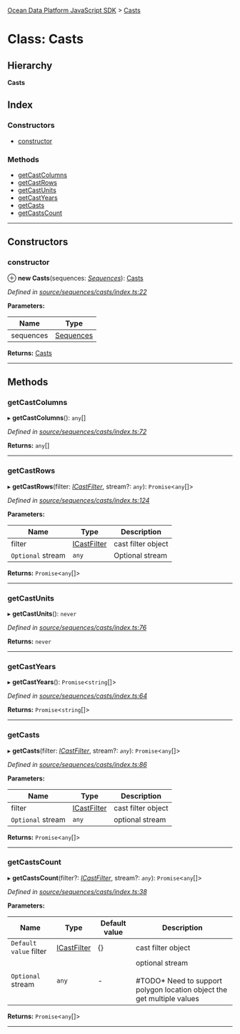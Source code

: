 [Ocean Data Platform JavaScript SDK](../README.md) > [Casts](../classes/casts.md)

# Class: Casts

## Hierarchy

**Casts**

## Index

### Constructors

* [constructor](casts.md#constructor)

### Methods

* [getCastColumns](casts.md#getcastcolumns)
* [getCastRows](casts.md#getcastrows)
* [getCastUnits](casts.md#getcastunits)
* [getCastYears](casts.md#getcastyears)
* [getCasts](casts.md#getcasts)
* [getCastsCount](casts.md#getcastscount)

---

## Constructors

<a id="constructor"></a>

###  constructor

⊕ **new Casts**(sequences: *[Sequences](sequences.md)*): [Casts](casts.md)

*Defined in [source/sequences/casts/index.ts:22](https://github.com/C4IROcean/ODP-sdk-js/blob/4709765/source/sequences/casts/index.ts#L22)*

**Parameters:**

| Name | Type |
| ------ | ------ |
| sequences | [Sequences](sequences.md) |

**Returns:** [Casts](casts.md)

___

## Methods

<a id="getcastcolumns"></a>

###  getCastColumns

▸ **getCastColumns**(): `any`[]

*Defined in [source/sequences/casts/index.ts:72](https://github.com/C4IROcean/ODP-sdk-js/blob/4709765/source/sequences/casts/index.ts#L72)*

**Returns:** `any`[]

___
<a id="getcastrows"></a>

###  getCastRows

▸ **getCastRows**(filter: *[ICastFilter](../interfaces/icastfilter.md)*, stream?: *`any`*): `Promise`<`any`[]>

*Defined in [source/sequences/casts/index.ts:124](https://github.com/C4IROcean/ODP-sdk-js/blob/4709765/source/sequences/casts/index.ts#L124)*

**Parameters:**

| Name | Type | Description |
| ------ | ------ | ------ |
| filter | [ICastFilter](../interfaces/icastfilter.md) |  cast filter object |
| `Optional` stream | `any` |  Optional stream |

**Returns:** `Promise`<`any`[]>

___
<a id="getcastunits"></a>

###  getCastUnits

▸ **getCastUnits**(): `never`

*Defined in [source/sequences/casts/index.ts:76](https://github.com/C4IROcean/ODP-sdk-js/blob/4709765/source/sequences/casts/index.ts#L76)*

**Returns:** `never`

___
<a id="getcastyears"></a>

###  getCastYears

▸ **getCastYears**(): `Promise`<`string`[]>

*Defined in [source/sequences/casts/index.ts:64](https://github.com/C4IROcean/ODP-sdk-js/blob/4709765/source/sequences/casts/index.ts#L64)*

**Returns:** `Promise`<`string`[]>

___
<a id="getcasts"></a>

###  getCasts

▸ **getCasts**(filter: *[ICastFilter](../interfaces/icastfilter.md)*, stream?: *`any`*): `Promise`<`any`[]>

*Defined in [source/sequences/casts/index.ts:86](https://github.com/C4IROcean/ODP-sdk-js/blob/4709765/source/sequences/casts/index.ts#L86)*

**Parameters:**

| Name | Type | Description |
| ------ | ------ | ------ |
| filter | [ICastFilter](../interfaces/icastfilter.md) |  cast filter object |
| `Optional` stream | `any` |  optional stream |

**Returns:** `Promise`<`any`[]>

___
<a id="getcastscount"></a>

###  getCastsCount

▸ **getCastsCount**(filter?: *[ICastFilter](../interfaces/icastfilter.md)*, stream?: *`any`*): `Promise`<`any`[]>

*Defined in [source/sequences/casts/index.ts:38](https://github.com/C4IROcean/ODP-sdk-js/blob/4709765/source/sequences/casts/index.ts#L38)*

**Parameters:**

| Name | Type | Default value | Description |
| ------ | ------ | ------ | ------ |
| `Default value` filter | [ICastFilter](../interfaces/icastfilter.md) |  {} |  cast filter object |
| `Optional` stream | `any` | - |  optional stream<br><br>#TODO*   Need to support polygon location object the get multiple values |

**Returns:** `Promise`<`any`[]>

___

